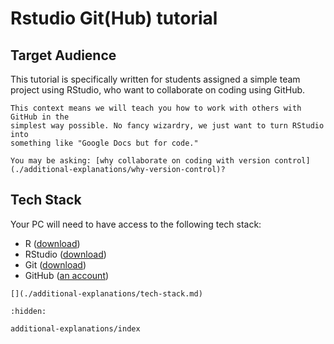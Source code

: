 # Rstudio Git(Hub) tutorial

## Target Audience

This tutorial is specifically written for students assigned a simple team
project using RStudio, who want to collaborate on coding using GitHub.

```{important}
This context means we will teach you how to work with others with GitHub in the
simplest way possible. No fancy wizardry, we just want to turn RStudio into
something like "Google Docs but for code."
```

```{seealso}
You may be asking: [why collaborate on coding with version control](./additional-explanations/why-version-control)?
```

## Tech Stack

Your PC will need to have access to the following tech stack:

- R ([download](https://cran.r-project.org/))
- RStudio ([download](https://posit.co/downloads/))
- Git ([download](https://git-scm.com/downloads))
- GitHub ([an account](https://github.com/signup))

```{seealso}
[](./additional-explanations/tech-stack.md)
```

```{toctree}
:hidden:

additional-explanations/index
```
